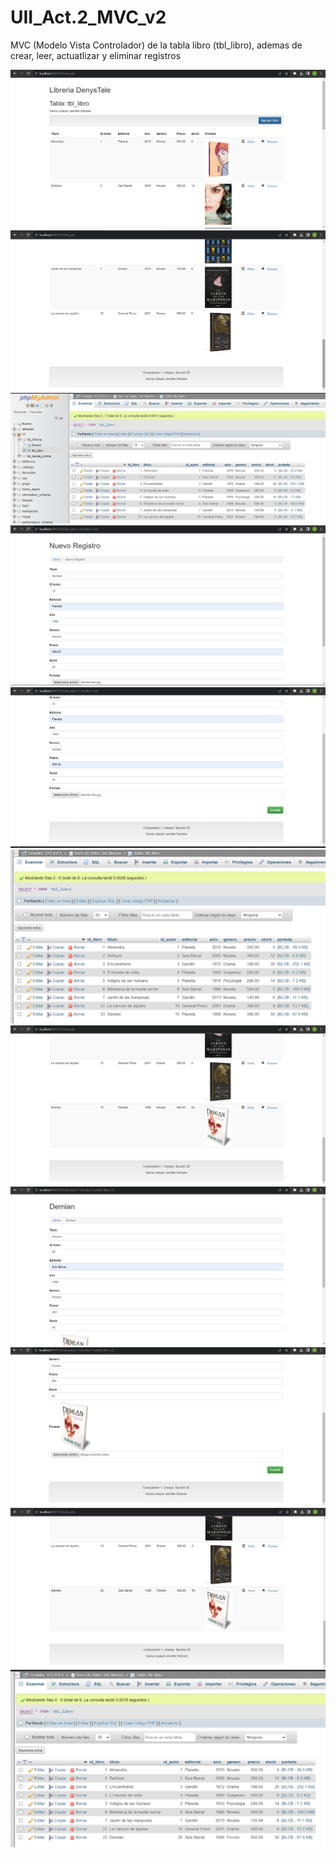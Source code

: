 # UII_Act.2_MVC_v2
MVC (Modelo Vista Controlador) de la tabla libro (tbl_libro), ademas de crear, leer, actuatlizar y eliminar registros

![](https://github.com/GarciaJ128/UII_Act.2_MVC_v2/blob/main/cap1.png)
![](https://github.com/GarciaJ128/UII_Act.2_MVC_v2/blob/main/cap3.png)
![](https://github.com/GarciaJ128/UII_Act.2_MVC_v2/blob/main/capbd.png)
![](https://github.com/GarciaJ128/UII_Act.2_MVC_v2/blob/main/cap4.png)
![](https://github.com/GarciaJ128/UII_Act.2_MVC_v2/blob/main/cap5.png)
![](https://github.com/GarciaJ128/UII_Act.2_MVC_v2/blob/main/capbd2.png)
![](https://github.com/GarciaJ128/UII_Act.2_MVC_v2/blob/main/cap6.png)
![](https://github.com/GarciaJ128/UII_Act.2_MVC_v2/blob/main/cap7.png)
![](https://github.com/GarciaJ128/UII_Act.2_MVC_v2/blob/main/cap8.png)
![](https://github.com/GarciaJ128/UII_Act.2_MVC_v2/blob/main/cap9.png)
![](https://github.com/GarciaJ128/UII_Act.2_MVC_v2/blob/main/capbd3.png)
